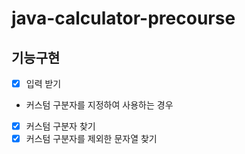 # java-calculator-precourse
## 기능구현
- [x] 입력 받기
- 커스텀 구분자를 지정하여 사용하는 경우
- [x] 커스텀 구분자 찾기
- [x] 커스텀 구분자를 제외한 문자열 찾기
